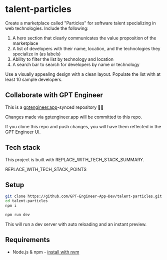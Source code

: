# talent-particles

Create a marketplace called "Particles" for software talent specializing in web technologies. Include the following:

1. A hero section that clearly communicates the value proposition of the marketplace
2. A list of developers with their name, location, and the technologies they specialize in (as labels)
3. Ability to filter the list by technology and location
4. A search bar to search for developers by name or technology

Use a visually appealing design with a clean layout. Populate the list with at least 10 sample developers.

## Collaborate with GPT Engineer

This is a [gptengineer.app](https://gptengineer.app)-synced repository 🌟🤖

Changes made via gptengineer.app will be committed to this repo.

If you clone this repo and push changes, you will have them reflected in the GPT Engineer UI.

## Tech stack

This project is built with REPLACE_WITH_TECH_STACK_SUMMARY.

REPLACE_WITH_TECH_STACK_POINTS

## Setup

```sh
git clone https://github.com/GPT-Engineer-App-Dev/talent-particles.git
cd talent-particles
npm i
```

```sh
npm run dev
```

This will run a dev server with auto reloading and an instant preview.

## Requirements

- Node.js & npm - [install with nvm](https://github.com/nvm-sh/nvm#installing-and-updating)
